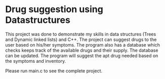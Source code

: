 # Drug suggestion using Datastructures
This project was done to demonstrate my skills in data structures (Trees and Dynamic linked lists) and C++. The project can suggest drugs to the user based on his/her symptoms.  The program also has a database which checks keeps track of the available drugs and their supply. The database can be updated. The program will suggest the apt drug needed based on the symptoms and inventory.

Please run main.c to see the complete project.
